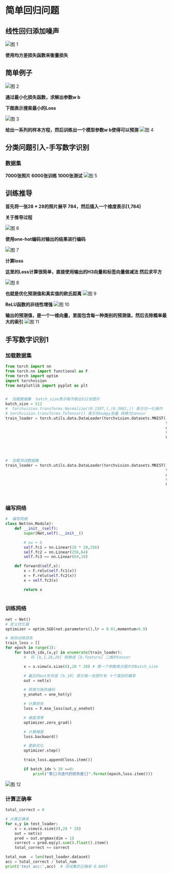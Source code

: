 # 简单回归问题

## 线性回归添加噪声

![图 1](../images/44c684b908f4f13a8e43eb5651c9716a2eaa0a89e64a26fed6abaa3376f895a7.png)  


**使用均方差损失函数来衡量损失**

## 简单例子

![图 2](../images/eda2a0727509efa7a9046e95542b2816abd80630cf5899cb77eb47c1c38308a9.png)  

**通过最小化损失函数，求解出参数w b**

**下图表示搜索最小的Loss**

![图 3](../images/55b76e16d1220920131b147a789aa495ed75bef26d884f0132a4ef87f47f741f.png)  

**给出一系列的样本方程，然后训练出一个模型参数w b使得可以预测**
![图 4](../images/00a2be4c91041ef86ac43daacbf9a5622bcc563212ee062d1ea2ad5cf8ac965a.png)  


## 分类问题引入-手写数字识别

### 数据集

**7000张照片 6000张训练 1000张测试**
![图 5](../images/d11e0c5eaa66371fb2845c5dc9c0e1390165079e3396c31a8b919b2cd68527c8.png)  


## 训练推导

**首先将一张28 * 28的照片展平 784，然后插入一个维度表示[1,784]**

**关于推导过程**

![图 6](../images/1d3c81c6f286df012801a28e725bef9259f877cf330572f7152736241465ac77.png)  

**使用one-hot编码对输出的结果进行编码**

![图 7](../images/5874960ffc4b422292fbe3e309a79e3c4e20db8b0e7e91d327962ac643b6255a.png)  

**计算loss**

**这里的Loss计算很简单，直接使用输出的H3向量和标签向量做减法 然后求平方**

![图 8](../images/be1f3485987a476f4e208aca2856d6c1958c1ac6b767e69877c450570e263f0c.png)  

**也就是优化预测值和真实值的欧氏距离**
![图 9](../images/6d218d49d4ebd059884aa16c429992e33b4f4a1191dc717725f56edee9855ab1.png)  

**ReLU函数的非线性增强**
![图 10](../images/2e3f6425e4f49986c6147d4b54f3af77ed9da145843450172283b1ec4b225051.png)  

**输出的预测值，是一个一维向量，里面包含每一种类别的预测值，然后去除概率最大的索引**
![图 11](../images/58d9b54d253aa7c63ea2801710d961211d58bc4b362e134d40449f3fb4c5222a.png)  

## 手写数字识别1

### 加载数据集

```py
from torch import nn
from torch.nn import functional as F
from torch import optim
import torchvision
from matplotlib import pyplot as plt


#  加载数据集  batch_size表示每次取出512张图片
batch_size = 512
#  torchvision.transforms.Normalize((0.1307,),(0.3081,)) 表示归一化操作
# torchvision.transforms.ToTensor() 表示将numpy张量 转换为tensor
train_loader = torch.utils.data.DataLoader(torchvision.datasets.MNIST('minst_data',
                                                                      train = True,
                                                                      download=True,
                                                                      transform=torchvision.transforms.
                                                                      Compose([torchvision.transforms.ToTensor(),
                                                                               torchvision.transforms.Normalize((0.1307,),(0.3081,))])),
                                                                               batch_size=batch_size,shuffle = True)


#  加载测试数据集
train_loader = torch.utils.data.DataLoader(torchvision.datasets.MNIST('minst_data',
                                                                      train = False,
                                                                      download=True,
                                                                      transform=torchvision.transforms.
                                                                      Compose([torchvision.transforms.ToTensor(),
                                                                               torchvision.transforms.Normalize((0.1307,),(0.3081,))])),
                                                                               batch_size=batch_size,shuffle = False)

```

### 编写网络

```py
#  编写网络
class Net(nn.Module):
    def __init__(self):
        super(Net,self).__init__()

        # xw + b
        self.fc1 = nn.Linear(28 * 28,256)
        self.fc2 = nn.Linear(256,64)
        self.fc3 == nn.Linear(64,10)

    def forward(self,x):
        x = F.relu(self.fc1(x))
        x = F.relu(self.fc2(x))
        x = self.fc3(x)

        return x
    

```


### 训练网络

```py
net = Net()
# 定义优化器
optimizer = optim.SGD(net.parameters(),lr = 0.01,momentum=0.9)

# 保存训练损失
train_loss = []
for epoch in range(3):
    for batch_idx,(x,y) in enumerate(train_loader):
        #  将 [b,1,28,28] 转换成 [b.feature] 二维的tensor

        x = x.view(x.size(0),28 * 28) # 第一个参数表示图片的batch_size  

        # 最后的out形状是 [b,10] 表示每一张图片有 十个类别的概率
        out = net(x)

        # 转换为独热编码
        y_onehot = one_hot(y)

        # 计算损失
        loss = F.mse_loss(out,y_onehot)

        # 梯度清零
        optimizer.zero_grad()

        # 计算梯度
        loss.backward()

        # 更新优化
        optimizer.step()

        train_loss.append(loss.item())

        if batch_idx % 10 ==0:
            print("第{}次迭代的损失是{}".format(epoch,loss.item()))
```

![图 12](../images/15d28460f0f3a1f28f777f721feed2a6b95d5c0181affeb40bc556eae8c3a067.png)  



### 计算正确率

```py
total_correct = 0

# 计算正确率
for x,y in test_loader:
    x = x.view(x.size(0),28 * 28)
    out = net(x)
    pred = out.argmax(dim = 1)
    correct = pred.eq(y).sum().float().item()
    total_correct += correct

total_num  = len(test_loader.dataset)
acc = total_correct / total_num
print('test acc:',acc)  # 测试集的正确率 0.8807

```
